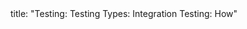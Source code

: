 <frontmatter>
title: "Testing: Testing Types: Integration Testing: How"
</frontmatter>

<include src="unit-inPage-asFlat.md" boilerplate />